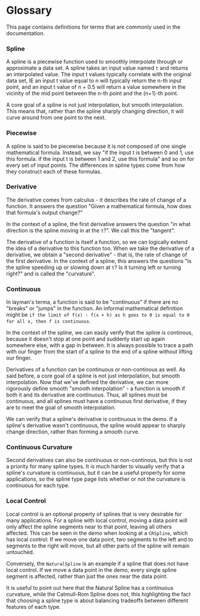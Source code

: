 Glossary
=============

This page contains definitions for terms that are commonly used in the documentation.

### Spline
A spline is a piecewise function used to smoothly interpolate through or approximate a data set. A spline takes an input value named `t` and returns an interpolated value. The input t values typically correlate with the original data set, IE an input t value equal to n will typically return the n-th input point, and an input t value of n + 0.5 will return a value somewhere in the vicinity of the mid point between the n-th point and the (n+1)-th point.

A core goal of a spline is not just interpolation, but smooth interpolation. This means that, rather than the spline sharply changing direction, it will curve around from one point to the next.

### Piecewise
A spline is said to be piecewise because it is not composed of one single mathematical formula. Instead, we say "if the input t is between 0 and 1, use this formula. if the input t is between 1 and 2, use this formula" and so on for every set of input points. The differences in spline types come from how they construct each of these formulas.

### Derivative
The derivative comes from calculus - it describes the rate of change of a function. It answers the question "Given a mathematical formula, how does that formula's output change?"

In the context of a spline, the first derivative answers the question "in what direction is the spline moving in at the `t`?". We call this the "tangent".

The derivative of a function is itself a function, so we can logically extend the idea of a derivative to this function too. When we take the derivative of a derivative, we obtain a "second derivative" - that is, the rate of change of the first derivative. In the context of a spline, this answers the questions "Is the spline speeding up or slowing down at `t`? Is it turning left or turning right?" and is called the "curvature".

### Continuous
In layman's terma, a function is said to be "continuous" if there are no "breaks" or "jumps" in the function. An informal mathematical definition might be `if the limit of f(x) - f(x + h) as h goes to 0 is equal to 0 for all x, then f is continuous`.

In the context of the spline, we can easily verify that the spline is continous, because it doesn't stop at one point and suddenly start up again somewhere else, with a gap in between. It is always possible to trace a path with our finger from the start of a spline to the end of a spline without lifting our finger.

Derivatives of a function can be continuous or non-continous as well. As said before, a core goal of a spline is not just interpolation, but smooth interpolation. Now that we've defined the derivative, we can more rigorously define smooth "smooth interpolation" - a function is smooth if both it and its derivative are continuous. Thus, all splines must be continuous, and all splines must have a continuous first derivative, if they are to meet the goal of smooth interpolation.

We can verify that a spline's derivative is continuous in the demo. If a spline's derivative wasn't continuous, the spline would appear to sharply change direction, rather than forming a smooth curve.

### Continuous Curvature
Second derivatives can also be continuous or non-continous, but this is not a priority for many spline types. It is much harder to visually verify that a spline's curvature is continuous, but it can be a useful property for some applications, so the spline type page lists whether or not the curvature is continuous for each type.

### Local Control
Local control is an optional property of splines that is very desirable for many applications. For a spline with local control, moving a data point will only affect the spline segments near to that point, leaving all others affected. This can be seen in the demo when looking at a `CRSpline`, which has local control: If we move one data point, two segments to the left and to segments to the right will move, but all other parts of the spline will remain untouched.

Conversely, the `NaturalSpline` is an example if a spline that does not have local control. If we move a data point in the demo, every single spline segment is affected, rather than just the ones near the data point.

It is useful to point out here that the Natural Spline has a continuous curvature, while the Catmull-Rom Spline does not, this highlighting the fact that choosing a spline type is about balancing tradeoffs between different features of each type. 